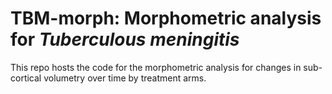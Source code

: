 # TBM-morph: Morphometric analysis for *Tuberculous meningitis*

This repo hosts the code for the morphometric analysis for changes in sub-cortical volumetry over time by treatment arms.
